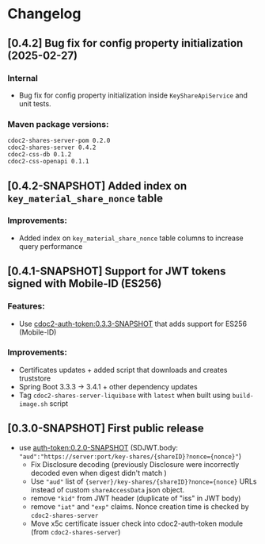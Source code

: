 # Changelog

## [0.4.2] Bug fix for config property initialization (2025-02-27)

### Internal

* Bug fix for config property initialization inside `KeyShareApiService` and unit tests.

### Maven package versions:
```
cdoc2-shares-server-pom 0.2.0
cdoc2-shares-server 0.4.2
cdoc2-css-db 0.1.2
cdoc2-css-openapi 0.1.1
```

## [0.4.2-SNAPSHOT] Added index on `key_material_share_nonce` table

### Improvements:
* Added index on `key_material_share_nonce` table columns to increase query performance

## [0.4.1-SNAPSHOT] Support for JWT tokens signed with Mobile-ID (ES256)

### Features:
* Use [cdoc2-auth-token:0.3.3-SNAPSHOT](https://github.com/open-eid/cdoc2-auth) that adds support 
  for ES256 (Mobile-ID)

### Improvements:
* Certificates updates + added script that downloads and creates truststore
* Spring Boot 3.3.3 -> 3.4.1 + other dependency updates
* Tag `cdoc2-shares-server-liquibase` with `latest` when built using `build-image.sh` script  

## [0.3.0-SNAPSHOT] First public release 

* use [auth-token:0.2.0-SNAPSHOT](https://github.com/open-eid/cdoc2-auth) (SDJWT.body: `"aud":"https://server:port/key-shares/{shareID}?nonce={nonce}"`)
  - Fix Disclosure decoding (previously Disclosure were incorrectly decoded even when digest didn't match )
  - Use `"aud"` list of `{server}/key-shares/{shareID}?nonce={nonce}` URLs instead of custom `shareAccessData` json object.
  - remove `"kid"` from JWT header (duplicate of "iss" in JWT body)
  - remove `"iat"` and `"exp"` claims. Nonce creation time is checked by `cdoc2-shares-server`
  - Move x5c certificate issuer check into cdoc2-auth-token module (from `cdoc2-shares-server`) 
